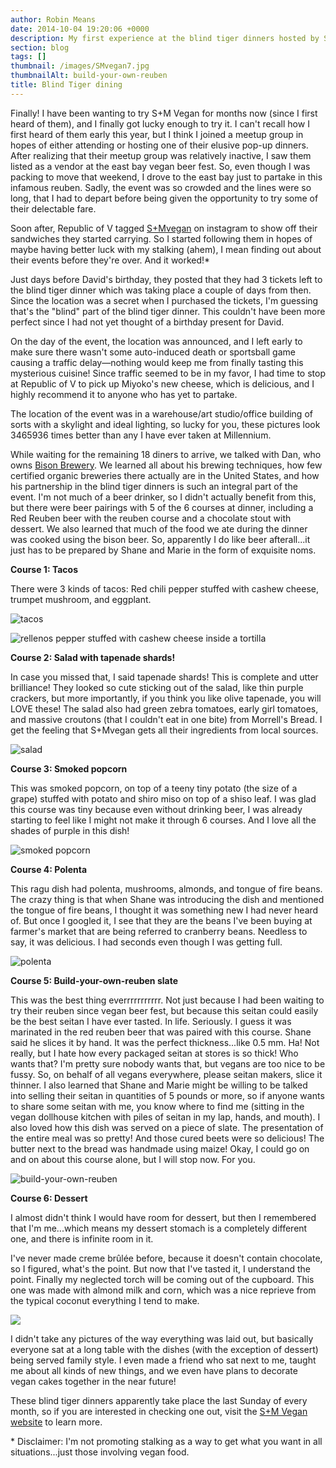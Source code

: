 ```yaml
---
author: Robin Means
date: 2014-10-04 19:20:06 +0000
description: My first experience at the blind tiger dinners hosted by S+M Vegan Chefs
section: blog
tags: []
thumbnail: /images/SMvegan7.jpg
thumbnailAlt: build-your-own-reuben
title: Blind Tiger dining
---
```


Finally! I have been wanting to try S+M Vegan for months now (since I first heard of them), and I finally got lucky enough to try it. I can't recall how I first heard of them early this year, but I think I joined a meetup group in hopes of either attending or hosting one of their elusive pop-up dinners. After realizing that their meetup group was relatively inactive, I saw them listed as a vendor at the east bay vegan beer fest. So, even though I was packing to move that weekend, I drove to the east bay just to partake in this infamous reuben. Sadly, the event was so crowded and the lines were so long, that I had to depart before being given the opportunity to try some of their delectable fare.

Soon after, Republic of V tagged [S+Mvegan](http://instagram.com/smvegan) on instagram to show off their sandwiches they started carrying. So I started following them in hopes of maybe having better luck with my stalking (ahem), I mean finding out about their events before they're over. And it worked!\*

Just days before David's birthday, they posted that they had 3 tickets left to the blind tiger dinner which was taking place a couple of days from then. Since the location was a secret when I purchased the tickets, I'm guessing that's the "blind" part of the blind tiger dinner. This couldn't have been more perfect since I had not yet thought of a birthday present for David.

On the day of the event, the location was announced, and I left early to make sure there wasn't some auto-induced death or sportsball game causing a traffic delay—nothing would keep me from finally tasting this mysterious cuisine! Since traffic seemed to be in my favor, I had time to stop at Republic of V to pick up Miyoko's new cheese, which is delicious, and I highly recommend it to anyone who has yet to partake.

The location of the event was in a warehouse/art studio/office building of sorts with a skylight and ideal lighting, so lucky for you, these pictures look 3465936 times better than any I have ever taken at Millennium.

While waiting for the remaining 18 diners to arrive, we talked with Dan, who owns [Bison Brewery](http://bisonbrew.com/). We learned all about his brewing techniques, how few certified organic breweries there actually are in the United States, and how his partnership in the blind tiger dinners is such an integral part of the event. I'm not much of a beer drinker, so I didn't actually benefit from this, but there were beer pairings with 5 of the 6 courses at dinner, including a Red Reuben beer with the reuben course and a chocolate stout with dessert. We also learned that much of the food we ate during the dinner was cooked using the bison beer. So, apparently I do like beer afterall...it just has to be prepared by Shane and Marie in the form of exquisite noms.

**Course 1: Tacos**

There were 3 kinds of tacos: Red chili pepper stuffed with cashew cheese, trumpet mushroom, and eggplant.

![tacos](/images/SMvegan1.jpg)

![rellenos pepper stuffed with cashew cheese inside a tortilla](/images/SMvegan2.jpg)

**Course 2: Salad with tapenade shards!**

In case you missed that, I said tapenade shards! This is complete and utter brilliance! They looked so cute sticking out of the salad, like thin purple crackers, but more importantly, if you think you like olive tapenade, you will LOVE these! The salad also had green zebra tomatoes, early girl tomatoes, and massive croutons (that I couldn't eat in one bite) from Morrell's Bread. I get the feeling that S+Mvegan gets all their ingredients from local sources.

![salad](/images/SMvegan3.jpg)

**Course 3: Smoked popcorn**

This was smoked popcorn, on top of a teeny tiny potato (the size of a grape) stuffed with potato and shiro miso on top of a shiso leaf. I was glad this course was tiny because even without drinking beer, I was already starting to feel like I might not make it through 6 courses. And I love all the shades of purple in this dish!

![smoked popcorn](/images/SMvegan4.jpg)

**Course 4: Polenta**

This ragu dish had polenta, mushrooms, almonds, and tongue of fire beans. The crazy thing is that when Shane was introducing the dish and mentioned the tongue of fire beans, I thought it was something new I had never heard of. But once I googled it, I see that they are the beans I've been buying at farmer's market that are being referred to cranberry beans. Needless to say, it was delicious. I had seconds even though I was getting full.

![polenta](/images/SMvegan5.jpg)

**Course 5: Build-your-own-reuben slate**

This was the best thing everrrrrrrrrrr. Not just because I had been waiting to try their reuben since vegan beer fest, but because this seitan could easily be the best seitan I have ever tasted. In life. Seriously. I guess it was marinated in the red reuben beer that was paired with this course. Shane said he slices it by hand. It was the perfect thickness...like 0.5 mm. Ha! Not really, but I hate how every packaged seitan at stores is so thick! Who wants that? I'm pretty sure nobody wants that, but vegans are too nice to be fussy. So, on behalf of all vegans everywhere, please seitan makers, slice it thinner. I also learned that Shane and Marie might be willing to be talked into selling their seitan in quantities of 5 pounds or more, so if anyone wants to share some seitan with me, you know where to find me (sitting in the vegan dollhouse kitchen with piles of seitan in my lap, hands, and mouth). I also loved how this dish was served on a piece of slate. The presentation of the entire meal was so pretty! And those cured beets were so delicious! The butter next to the bread was handmade using maize! Okay, I could go on and on about this course alone, but I will stop now. For you.

![build-your-own-reuben](/images/SMvegan7.jpg)

**Course 6: Dessert**

I almost didn't think I would have room for dessert, but then I remembered that I'm me...which means my dessert stomach is a completely different one, and there is infinite room in it.

I've never made creme brûlée before, because it doesn't contain chocolate, so I figured, what's the point. But now that I've tasted it, I understand the point. Finally my neglected torch will be coming out of the cupboard. This one was made with almond milk and corn, which was a nice reprieve from the typical coconut everything I tend to make.

![](/images/SMvegan10.jpg)

I didn't take any pictures of the way everything was laid out, but basically everyone sat at a long table with the dishes (with the exception of dessert) being served family style. I even made a friend who sat next to me, taught me about all kinds of new things, and we even have plans to decorate vegan cakes together in the near future!

These blind tiger dinners apparently take place the last Sunday of every month, so if you are interested in checking one out, visit the [S+M Vegan website](http://www.snmvegan.com/#smveganchefs) to learn more.



\* Disclaimer: I'm not promoting stalking as a way to get what you want in all situations...just those involving vegan food.

